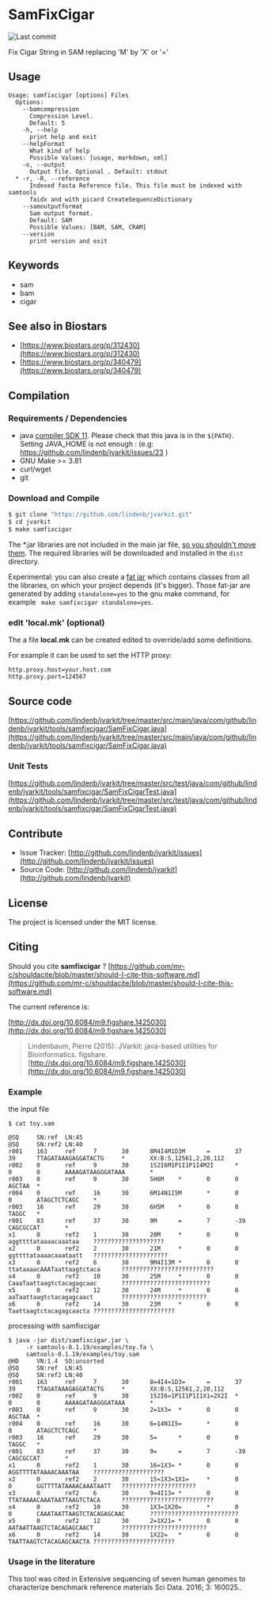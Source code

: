 # SamFixCigar

![Last commit](https://img.shields.io/github/last-commit/lindenb/jvarkit.png)

Fix Cigar String in SAM replacing 'M' by 'X' or '='


## Usage

```
Usage: samfixcigar [options] Files
  Options:
    --bamcompression
      Compression Level.
      Default: 5
    -h, --help
      print help and exit
    --helpFormat
      What kind of help
      Possible Values: [usage, markdown, xml]
    -o, --output
      Output file. Optional . Default: stdout
  * -r, -R, --reference
      Indexed fasta Reference file. This file must be indexed with samtools 
      faidx and with picard CreateSequenceDictionary
    --samoutputformat
      Sam output format.
      Default: SAM
      Possible Values: [BAM, SAM, CRAM]
    --version
      print version and exit

```


## Keywords

 * sam
 * bam
 * cigar



## See also in Biostars

 * [https://www.biostars.org/p/312430](https://www.biostars.org/p/312430)
 * [https://www.biostars.org/p/340479](https://www.biostars.org/p/340479)


## Compilation

### Requirements / Dependencies

* java [compiler SDK 11](https://jdk.java.net/11/). Please check that this java is in the `${PATH}`. Setting JAVA_HOME is not enough : (e.g: https://github.com/lindenb/jvarkit/issues/23 )
* GNU Make >= 3.81
* curl/wget
* git


### Download and Compile

```bash
$ git clone "https://github.com/lindenb/jvarkit.git"
$ cd jvarkit
$ make samfixcigar
```

The *.jar libraries are not included in the main jar file, [so you shouldn't move them](https://github.com/lindenb/jvarkit/issues/15#issuecomment-140099011 ).
The required libraries will be downloaded and installed in the `dist` directory.

Experimental: you can also create a [fat jar](https://stackoverflow.com/questions/19150811/) which contains classes from all the libraries, on which your project depends (it's bigger). Those fat-jar are generated by adding `standalone=yes` to the gnu make command, for example ` make samfixcigar standalone=yes`.

### edit 'local.mk' (optional)

The a file **local.mk** can be created edited to override/add some definitions.

For example it can be used to set the HTTP proxy:

```
http.proxy.host=your.host.com
http.proxy.port=124567
```
## Source code 

[https://github.com/lindenb/jvarkit/tree/master/src/main/java/com/github/lindenb/jvarkit/tools/samfixcigar/SamFixCigar.java](https://github.com/lindenb/jvarkit/tree/master/src/main/java/com/github/lindenb/jvarkit/tools/samfixcigar/SamFixCigar.java)

### Unit Tests

[https://github.com/lindenb/jvarkit/tree/master/src/test/java/com/github/lindenb/jvarkit/tools/samfixcigar/SamFixCigarTest.java](https://github.com/lindenb/jvarkit/tree/master/src/test/java/com/github/lindenb/jvarkit/tools/samfixcigar/SamFixCigarTest.java)


## Contribute

- Issue Tracker: [http://github.com/lindenb/jvarkit/issues](http://github.com/lindenb/jvarkit/issues)
- Source Code: [http://github.com/lindenb/jvarkit](http://github.com/lindenb/jvarkit)

## License

The project is licensed under the MIT license.

## Citing

Should you cite **samfixcigar** ? [https://github.com/mr-c/shouldacite/blob/master/should-I-cite-this-software.md](https://github.com/mr-c/shouldacite/blob/master/should-I-cite-this-software.md)

The current reference is:

[http://dx.doi.org/10.6084/m9.figshare.1425030](http://dx.doi.org/10.6084/m9.figshare.1425030)

> Lindenbaum, Pierre (2015): JVarkit: java-based utilities for Bioinformatics. figshare.
> [http://dx.doi.org/10.6084/m9.figshare.1425030](http://dx.doi.org/10.6084/m9.figshare.1425030)



### Example


the input file


```
$ cat toy.sam

@SQ     SN:ref  LN:45
@SQ     SN:ref2 LN:40
r001    163     ref     7       30      8M4I4M1D3M      =       37      39      TTAGATAAAGAGGATACTG     *       XX:B:S,12561,2,20,112
r002    0       ref     9       30      1S2I6M1P1I1P1I4M2I      *       0       0       AAAAGATAAGGGATAAA       *
r003    0       ref     9       30      5H6M    *       0       0       AGCTAA  *
r004    0       ref     16      30      6M14N1I5M       *       0       0       ATAGCTCTCAGC    *
r003    16      ref     29      30      6H5M    *       0       0       TAGGC   *
r001    83      ref     37      30      9M      =       7       -39     CAGCGCCAT       *
x1      0       ref2    1       30      20M     *       0       0       aggttttataaaacaaataa    ????????????????????
x2      0       ref2    2       30      21M     *       0       0       ggttttataaaacaaataatt   ?????????????????????
x3      0       ref2    6       30      9M4I13M *       0       0       ttataaaacAAATaattaagtctaca      ??????????????????????????
x4      0       ref2    10      30      25M     *       0       0       CaaaTaattaagtctacagagcaac       ?????????????????????????
x5      0       ref2    12      30      24M     *       0       0       aaTaattaagtctacagagcaact        ????????????????????????
x6      0       ref2    14      30      23M     *       0       0       Taattaagtctacagagcaacta ???????????????????????

```


processing with samfixcigar


```
$ java -jar dist/samfixcigar.jar \
     -r samtools-0.1.19/examples/toy.fa \
     samtools-0.1.19/examples/toy.sam
@HD     VN:1.4  SO:unsorted
@SQ     SN:ref  LN:45
@SQ     SN:ref2 LN:40
r001    163     ref     7       30      8=4I4=1D3=      =       37      39      TTAGATAAAGAGGATACTG     *       XX:B:S,12561,2,20,112
r002    0       ref     9       30      1S2I6=1P1I1P1I1X1=2X2I  *       0       0       AAAAGATAAGGGATAAA       *
r003    0       ref     9       30      2=1X3=  *       0       0       AGCTAA  *
r004    0       ref     16      30      6=14N1I5=       *       0       0       ATAGCTCTCAGC    *
r003    16      ref     29      30      5=      *       0       0       TAGGC   *
r001    83      ref     37      30      9=      =       7       -39     CAGCGCCAT       *
x1      0       ref2    1       30      16=1X3= *       0       0       AGGTTTTATAAAACAAATAA    ????????????????????
x2      0       ref2    2       30      15=1X3=1X1=     *       0       0       GGTTTTATAAAACAAATAATT   ?????????????????????
x3      0       ref2    6       30      9=4I13= *       0       0       TTATAAAACAAATAATTAAGTCTACA      ??????????????????????????
x4      0       ref2    10      30      1X3=1X20=       *       0       0       CAAATAATTAAGTCTACAGAGCAAC       ?????????????????????????
x5      0       ref2    12      30      2=1X21= *       0       0       AATAATTAAGTCTACAGAGCAACT        ????????????????????????
x6      0       ref2    14      30      1X22=   *       0       0       TAATTAAGTCTACAGAGCAACTA ???????????????????????
```

### Usage in the literature

This tool was cited in Extensive sequencing of seven human genomes to characterize benchmark reference materials Sci Data. 2016; 3: 160025..


